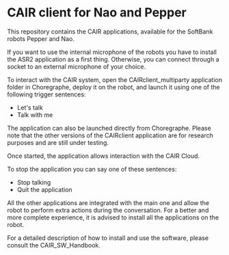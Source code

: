 # CAIR client for Nao and Pepper
This repository contains the CAIR applications, available for the SoftBank robots Pepper and Nao.

If you want to use the internal microphone of the robots you have to install the ASR2 application as a first thing. 
Otherwise, you can connect through a socket to an external microphone of your choice.

To interact with the CAIR system, open the CAIRclient_multiparty application folder in Choregraphe, deploy it on the robot, and launch it using one of the following trigger sentences:

* Let's talk
* Talk with me

The application can also be launched directly from Choregraphe.
Please note that the other versions of the CAIRclient application are for research purposes and are still under testing. 

Once started, the application allows interaction with the CAIR Cloud.

To stop the application you can say one of these sentences:

* Stop talking
* Quit the application

All the other applications are integrated with the main one and allow the robot to perform extra actions during the conversation. For a better and more complete experience, it is advised to install all the applications on the robot.

For a detailed description of how to install and use the software, please consult the CAIR_SW_Handbook.
